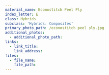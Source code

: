 ```yaml
---
material_name: Econostitch Peel Ply
index_letter: E
class: Hybrids
subclass: 'Hybrids: Composites'
primary_photo_path: /econostitch peel ply.jpg
additional_photos:
  - additional_photo_path:
links:
  - link_title:
    link_address:
files:
  - file_name:
    file_path:
---
```



